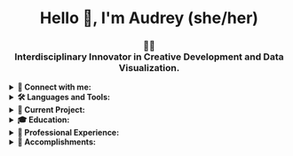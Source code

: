 <h1 align="center">Hello 👋, I'm Audrey (she/her)</h1>

<h3 align="center">🏳️‍⚧️<br/>Interdisciplinary Innovator in Creative Development and Data Visualization.</h3>

<details>
<summary><strong>🔗 Connect with me:</strong></summary>
<p>
  - LinkedIn: <a href="https://www.linkedin.com/in/audreyadora/">Visit my profile</a><br/>
  - Portfolio: <a href="https://lightfromlight.cargo.site">Check out my work</a><br/>
  - GitHub: <a href="https://github.com/audreyadora">See my projects</a>
</p>
</details>

<details>
<summary><strong>🛠️ Languages and Tools:</strong></summary>
<p>
  Python ✦ Typescript ✦ HTML ✦ CSS/SASS ✦ R Studio ✦ React.js ✦ FastAPI ✦ Redux ✦ SQL ✦ Oracle ✦ MongoDB ✦ Svelte ✦ D3.js ✦ Jest
</p>
</details>

<details>
<summary><strong>🎨 Current Project:</strong></summary>
<p>
  SVQuence.UI: A comprehensive Svelte library for creating rich, interactive automation UIs for music and media editing applications. <a href="https://github.com/audreyadora/svquence-ui">Check it out here</a>
</p>
</details>

<details>
<summary><strong>🎓 Education:</strong></summary>
<p>
  Currently pursuing a BS in Data Analytics, Minor in Anthropology at Washington State University.
</p>
</details>

<details>
<summary><strong>📜 Professional Experience:</strong></summary>
<p>
  6+ years in data-centric roles, delivering precise results in laboratory settings. Expertise in leveraging interdisciplinary perspective and imaginative insight to foster aggressive personal growth and provide meaningful solutions. Significant experience in accelerating critical prototype and production equipment recoveries in semiconductor chipset development.
</p>
</details>

<details>
<summary><strong>💫 Accomplishments:</strong></summary>
<p>
  - Architecting a large-scale proposal to challenge established waterfall project management methodologies.<br/>
  - Successfully incorporated a solution that increased team adherence rates from 82.5% to 93.2% in 1 month.<br/>
  - Eliminated lead time delays of 30 minutes to 1 hour per event with an automated alert notification system.
</p>
</details>
